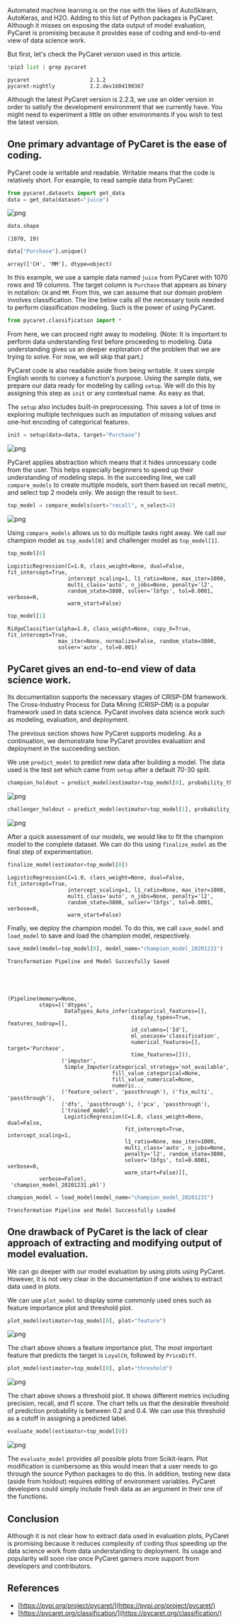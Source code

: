 <!-- ---
category: processes & tools
--- -->
<!-- # PyCaret -->

Automated machine learning is on the rise with the likes of AutoSklearn, AutoKeras, and H2O. Adding to this list of Python packages is PyCaret. Although it misses on exposing the data output of model evaluation, PyCaret is promising because it provides ease of coding and end-to-end view of data science work.

But first, let's check the PyCaret version used in this article.


```python
!pip3 list | grep pycaret
```

    pycaret                   2.1.2
    pycaret-nightly           2.2.dev1604190367


Although the latest PyCaret version is 2.2.3, we use an older version in order to satisfy the development environment that we currently have. You might need to experiment a little on other environments if you wish to test the latest version.

## One primary advantage of PyCaret is the ease of coding. 
PyCaret code is writable and readable. Writable means that the code is relatively short. For example, to read sample data from PyCaret:


```python
from pycaret.datasets import get_data
data = get_data(dataset="juice")
```


![png](/assets/images/20210105/line66.png)



```python
data.shape
```




    (1070, 19)




```python
data["Purchase"].unique()
```




    array(['CH', 'MM'], dtype=object)



In this example, we use a sample data named `juice` from PyCaret with 1070 rows and 19 columns. The target column is `Purchase` that appears as binary in notation: `CH` and `MM`. From this, we can assume that our domain problem involves classification. The line below calls all the necessary tools needed to perform classification modeling. Such is the power of using PyCaret.


```python
from pycaret.classification import * 
```

From here, we can proceed right away to modeling. (Note: It is important to perform data understanding first before proceeding to modeling. Data understanding gives us an deeper exploration of the problem that we are trying to solve. For now, we will skip that part.)

PyCaret code is also readable aside from being writable. It uses simple English words to convey a function's purpose. Using the sample data, we prepare our data ready for modeling by calling `setup`. We will do this by assigning this step as `init` or any contextual name. As easy as that.

The `setup` also includes built-in preprocessing. This saves a lot of time in exploring multiple techniques such as imputation of missing values and one-hot encoding of categorical features.


```python
init = setup(data=data, target="Purchase")
```


![png](/assets/images/20210105/line70.png)


PyCaret applies abstraction which means that it hides unncessary code from the user. This helps especially beginners to speed up their understanding of modeling steps. In the succeeding line, we call `compare_models` to create multiple models, sort them based on recall metric, and select top 2 models only. We assign the result to `best`.


```python
top_model = compare_models(sort="recall", n_select=2)
```


![png](/assets/images/20210105/line71.png)


Using `compare_models` allows us to do multiple tasks right away. We call our champion model as `top_model[0]` and challenger model as `top_model[1]`.


```python
top_model[0]
```




    LogisticRegression(C=1.0, class_weight=None, dual=False, fit_intercept=True,
                       intercept_scaling=1, l1_ratio=None, max_iter=1000,
                       multi_class='auto', n_jobs=None, penalty='l2',
                       random_state=3800, solver='lbfgs', tol=0.0001, verbose=0,
                       warm_start=False)




```python
top_model[1]
```




    RidgeClassifier(alpha=1.0, class_weight=None, copy_X=True, fit_intercept=True,
                    max_iter=None, normalize=False, random_state=3800,
                    solver='auto', tol=0.001)



## PyCaret gives an end-to-end view of data science work. 
Its documentation supports the necessary stages of CRISP-DM framework. The Cross-Industry Process for Data Mining (CRISP-DM) is a popular framework used in data science. PyCaret involves data science work such as modeling, evaluation, and deployment. 

The previous section shows how PyCaret supports modeling. As a continuation, we demonstrate how PyCaret provides evaluation and deployment in the succeeding section.

We use `predict_model` to predict new data after building a model. The data used is the test set which came from `setup` after a default 70-30 split.


```python
champion_holdout = predict_model(estimator=top_model[0], probability_threshold=0.5)
```


![png](/assets/images/20210105/line75.png)



```python
challenger_holdout = predict_model(estimator=top_model[1], probability_threshold=0.5)
```


![png](/assets/images/20210105/line76.png)


After a quick assessment of our models, we would like to fit the champion model to the complete dataset. We can do this using `finalize_model` as the final step of experimentation.


```python
finalize_model(estimator=top_model[0])
```




    LogisticRegression(C=1.0, class_weight=None, dual=False, fit_intercept=True,
                       intercept_scaling=1, l1_ratio=None, max_iter=1000,
                       multi_class='auto', n_jobs=None, penalty='l2',
                       random_state=3800, solver='lbfgs', tol=0.0001, verbose=0,
                       warm_start=False)



Finally, we deploy the champion model. To do this, we call `save_model` and `load_model` to save and load the champion model, respectively.


```python
save_model(model=top_model[0], model_name="champion_model_20201231")
```

    Transformation Pipeline and Model Succesfully Saved





    (Pipeline(memory=None,
              steps=[('dtypes',
                      DataTypes_Auto_infer(categorical_features=[],
                                           display_types=True, features_todrop=[],
                                           id_columns=['Id'],
                                           ml_usecase='classification',
                                           numerical_features=[], target='Purchase',
                                           time_features=[])),
                     ('imputer',
                      Simple_Imputer(categorical_strategy='not_available',
                                     fill_value_categorical=None,
                                     fill_value_numerical=None,
                                     numeric...
                     ('feature_select', 'passthrough'), ('fix_multi', 'passthrough'),
                     ('dfs', 'passthrough'), ('pca', 'passthrough'),
                     ['trained_model',
                      LogisticRegression(C=1.0, class_weight=None, dual=False,
                                         fit_intercept=True, intercept_scaling=1,
                                         l1_ratio=None, max_iter=1000,
                                         multi_class='auto', n_jobs=None,
                                         penalty='l2', random_state=3800,
                                         solver='lbfgs', tol=0.0001, verbose=0,
                                         warm_start=False)]],
              verbose=False),
     'champion_model_20201231.pkl')




```python
champion_model = load_model(model_name="champion_model_20201231")
```

    Transformation Pipeline and Model Successfully Loaded


## One drawback of PyCaret is the lack of clear approach of extracting and modifying output of model evaluation. 
We can go deeper with our model evaluation by using plots using PyCaret. However, it is not very clear in the documentation if one wishes to extract data used in plots. 

We can use `plot_model` to display some commonly used ones such as feature importance plot and threshold plot.


```python
plot_model(estimator=top_model[0], plot="feature")
```


![png](/assets/images/20210105/FeatureImportance.png)


The chart above shows a feature importance plot. The most important feature that predicts the target is `LoyalCH`, followed by `PriceDiff`.

```python
plot_model(estimator=top_model[0], plot="threshold")
```


![png](/assets/images/20210105/Threshold.png)


The chart above shows a threshold plot. It shows different metrics including precision, recall, and f1 score. The chart tells us that the desirable threshold of prediction probability is between 0.2 and 0.4. We can use this threshold as a cutoff in assigning a predicted label.


```python
evaluate_model(estimator=top_model[0])
```


![png](/assets/images/20210105/line85.png)


The `evaluate_model` provides all possible plots from Scikit-learn. Plot modification is cumbersome as this would mean that a user needs to go through the source Python packages to do this. In addition, testing new data (aside from holdout) requires editing of environment variables. PyCaret developers could simply include fresh data as an argument in their one of the functions.

## Conclusion
Although it is not clear how to extract data used in evaluation plots, PyCaret is promising because it reduces complexity of coding thus speeding up the data science work from data understanding to deployment. Its usage and popularity will soon rise once PyCaret garners more support from developers and contributors.

## References

- [https://pypi.org/project/pycaret/](https://pypi.org/project/pycaret/)
- [https://pycaret.org/classification/](https://pycaret.org/classification/)

